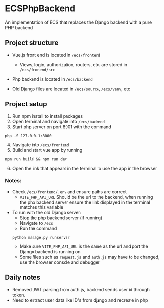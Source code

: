 # ECSPhpBackend
An implementation of ECS that replaces the Django backend with a pure PHP backend

## Project structure
- Vue.js front end is located in `/ecs/frontend`
  - Views, login, authorization, routers, etc. are stored in `/ecs/fronend/src`

- Php backend is located in `/ecs/backend`

- Old Django files are located in `/ecs/source`, `/ecs/venv`, etc

## Project setup
1) Run npm install to install packages
2) Open terminal and navigate into `/ecs/backend`
3) Start php server on port 8001 with the command 
```
php -S 127.0.0.1:8000
``` 
4) Navigate into `/ecs/frontend`
5) Build and start vue app by running
```
npm run build && npm run dev
```
6) Open the link that appears in the terminal to use the app in the browser

### Notes:
- Check `/ecs/frontend/.env` and ensure paths are correct
    - `VITE_PHP_API_URL` Should be the url to the backend, when running the php backend server ensure the link displayed in the terminal matches this variable
- To run with the old Django server:
    - Stop the php backend server (if running)
    - Navigate to `/ecs`
    - Run the command
    ```
    python manage.py runserver
    ```
    - Make sure `VITE_PHP_API_URL` is the same as the url and port the Django backend is running on
    - Some files such as `request.js` and `auth.js` may have to be changed, use the browser console and debugger

## Daily notes
+ Removed JWT parsing from auth.js, backend sends user id through token.
+ Need to extract user data like ID's from django and recreate in php
